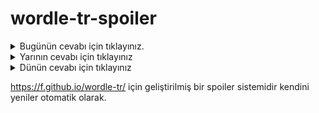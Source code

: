 # wordle-tr-spoiler

<details>
  <summary>Bugünün cevabı için tıklayınız.</summary>
  <br>
    <b> küflü </b>
</details>

<details>
  <summary>Yarının cevabı için tıklayınız</summary>
  <br>
   <b> cimri </b>
</details>

<details>
  <summary>Dünün cevabı için tıklayınız </summary>
  <br>
  <b> pulcu </b>
</details>

https://f.github.io/wordle-tr/ için geliştirilmiş bir spoiler sistemidir kendini yeniler otomatik olarak.

